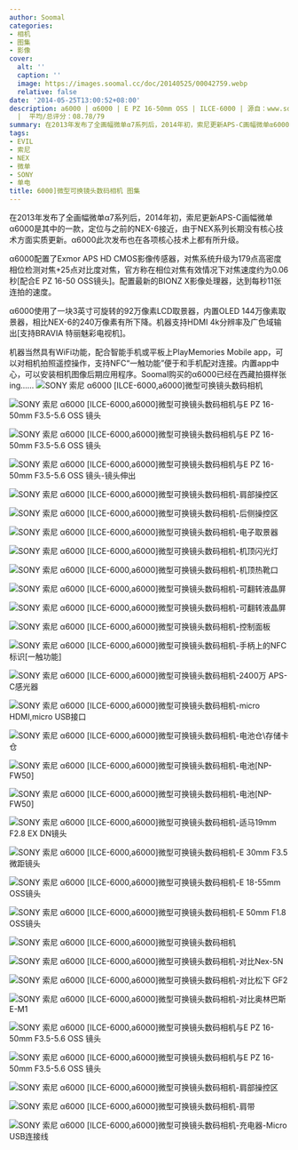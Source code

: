 ```yaml
---
author: Soomal
categories:
- 相机
- 图集
- 影像
cover:
  alt: ''
  caption: ''
  image: https://images.soomal.cc/doc/20140525/00042759.webp
  relative: false
date: '2014-05-25T13:00:52+08:00'
description: a6000 | α6000 | E PZ 16-50mm OSS | ILCE-6000 | 源自：www.soomal.com | 版权：原创
  |  平均/总评分：08.78/79
summary: 在2013年发布了全画幅微单α7系列后，2014年初，索尼更新APS-C画幅微单α6000是其中的一款，定位与之前的NEX-6接近，由于NEX系列长期没有核心技术方面实质更新。α6000此次发布也在各项核心技术上都有所升级。
tags:
- EVIL
- 索尼
- NEX
- 微单
- SONY
- 单电
title: 6000]微型可换镜头数码相机 图集
---
```


在2013年发布了全画幅微单α7系列后，2014年初，索尼更新APS-C画幅微单α6000是其中的一款，定位与之前的NEX-6接近，由于NEX系列长期没有核心技术方面实质更新。α6000此次发布也在各项核心技术上都有所升级。

α6000配置了Exmor APS HD CMOS影像传感器，对焦系统升级为179点高密度相位检测对焦+25点对比度对焦，官方称在相位对焦有效情况下对焦速度约为0.06秒[配合E PZ 16-50 OSS镜头]。配置最新的BIONZ X影像处理器，达到每秒11张连拍的速度。

α6000使用了一块3英寸可旋转的92万像素LCD取景器，内置OLED 144万像素取景器，相比NEX-6的240万像素有所下降。机器支持HDMI 4k分辨率及广色域输出[支持BRAVIA 特丽魅彩电视机]。

机器当然具有WiFi功能，配合智能手机或平板上PlayMemories Mobile app，可以对相机拍照遥控操作，支持NFC“一触功能”便于和手机配对连接。内置app中心，可以安装相机图像后期应用程序。Soomal购买的α6000已经在西藏拍摄样张ing……
![SONY 索尼 α6000 [ILCE-6000,a6000]微型可换镜头数码相机](https://images.soomal.cc/doc/20140524/00042708.webp)




![SONY 索尼 α6000 [ILCE-6000,a6000]微型可换镜头数码相机与E PZ 16-50mm F3.5-5.6 OSS 镜头](https://images.soomal.cc/doc/20140524/00042709.webp)




![SONY 索尼 α6000 [ILCE-6000,a6000]微型可换镜头数码相机与E PZ 16-50mm F3.5-5.6 OSS 镜头](https://images.soomal.cc/doc/20140524/00042710.webp)




![SONY 索尼 α6000 [ILCE-6000,a6000]微型可换镜头数码相机与E PZ 16-50mm F3.5-5.6 OSS 镜头-镜头伸出](https://images.soomal.cc/doc/20140524/00042711.webp)




![SONY 索尼 α6000 [ILCE-6000,a6000]微型可换镜头数码相机-肩部操控区](https://images.soomal.cc/doc/20140524/00042712.webp)




![SONY 索尼 α6000 [ILCE-6000,a6000]微型可换镜头数码相机-后侧操控区](https://images.soomal.cc/doc/20140524/00042713.webp)




![SONY 索尼 α6000 [ILCE-6000,a6000]微型可换镜头数码相机-电子取景器](https://images.soomal.cc/doc/20140524/00042714.webp)




![SONY 索尼 α6000 [ILCE-6000,a6000]微型可换镜头数码相机-机顶闪光灯](https://images.soomal.cc/doc/20140524/00042715.webp)




![SONY 索尼 α6000 [ILCE-6000,a6000]微型可换镜头数码相机-机顶热靴口](https://images.soomal.cc/doc/20140524/00042716.webp)




![SONY 索尼 α6000 [ILCE-6000,a6000]微型可换镜头数码相机-可翻转液晶屏](https://images.soomal.cc/doc/20140524/00042717.webp)




![SONY 索尼 α6000 [ILCE-6000,a6000]微型可换镜头数码相机-可翻转液晶屏](https://images.soomal.cc/doc/20140524/00042718.webp)




![SONY 索尼 α6000 [ILCE-6000,a6000]微型可换镜头数码相机-控制面板](https://images.soomal.cc/doc/20140524/00042719.webp)




![SONY 索尼 α6000 [ILCE-6000,a6000]微型可换镜头数码相机-手柄上的NFC标识[一触功能]](https://images.soomal.cc/doc/20140524/00042720.webp)




![SONY 索尼 α6000 [ILCE-6000,a6000]微型可换镜头数码相机-2400万 APS-C感光器](https://images.soomal.cc/doc/20140524/00042721.webp)




![SONY 索尼 α6000 [ILCE-6000,a6000]微型可换镜头数码相机-micro HDMI,micro USB接口](https://images.soomal.cc/doc/20140524/00042722.webp)




![SONY 索尼 α6000 [ILCE-6000,a6000]微型可换镜头数码相机-电池仓\存储卡仓](https://images.soomal.cc/doc/20140524/00042723.webp)




![SONY 索尼 α6000 [ILCE-6000,a6000]微型可换镜头数码相机-电池[NP-FW50]](https://images.soomal.cc/doc/20140524/00042724.webp)




![SONY 索尼 α6000 [ILCE-6000,a6000]微型可换镜头数码相机-电池[NP-FW50]](https://images.soomal.cc/doc/20140524/00042725.webp)




![SONY 索尼 α6000 [ILCE-6000,a6000]微型可换镜头数码相机-适马19mm F2.8 EX DN镜头](https://images.soomal.cc/doc/20140524/00042726.webp)




![SONY 索尼 α6000 [ILCE-6000,a6000]微型可换镜头数码相机-E 30mm F3.5 微距镜头](https://images.soomal.cc/doc/20140524/00042727.webp)




![SONY 索尼 α6000 [ILCE-6000,a6000]微型可换镜头数码相机-E 18-55mm OSS镜头](https://images.soomal.cc/doc/20140524/00042728.webp)




![SONY 索尼 α6000 [ILCE-6000,a6000]微型可换镜头数码相机-E 50mm F1.8 OSS镜头](https://images.soomal.cc/doc/20140524/00042729.webp)




![SONY 索尼 α6000 [ILCE-6000,a6000]微型可换镜头数码相机](https://images.soomal.cc/doc/20140524/00042730.webp)




![SONY 索尼 α6000 [ILCE-6000,a6000]微型可换镜头数码相机-对比Nex-5N](https://images.soomal.cc/doc/20140524/00042731.webp)




![SONY 索尼 α6000 [ILCE-6000,a6000]微型可换镜头数码相机-对比松下 GF2](https://images.soomal.cc/doc/20140524/00042732.webp)




![SONY 索尼 α6000 [ILCE-6000,a6000]微型可换镜头数码相机-对比奥林巴斯E-M1](https://images.soomal.cc/doc/20140524/00042733.webp)




![SONY 索尼 α6000 [ILCE-6000,a6000]微型可换镜头数码相机与E PZ 16-50mm F3.5-5.6 OSS 镜头](https://images.soomal.cc/doc/20140524/00042735.webp)




![SONY 索尼 α6000 [ILCE-6000,a6000]微型可换镜头数码相机与E PZ 16-50mm F3.5-5.6 OSS 镜头](https://images.soomal.cc/doc/20140524/00042736.webp)




![SONY 索尼 α6000 [ILCE-6000,a6000]微型可换镜头数码相机-肩部操控区](https://images.soomal.cc/doc/20140524/00042737.webp)




![SONY 索尼 α6000 [ILCE-6000,a6000]微型可换镜头数码相机-肩带](https://images.soomal.cc/doc/20140524/00042738.webp)




![SONY 索尼 α6000 [ILCE-6000,a6000]微型可换镜头数码相机-充电器-Micro USB连接线](https://images.soomal.cc/doc/20140524/00042739.webp)